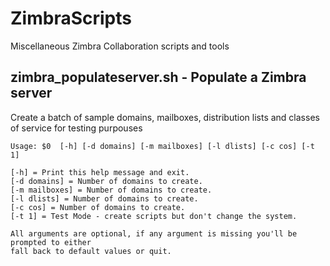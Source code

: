 # ZimbraScripts
Miscellaneous Zimbra Collaboration scripts and tools

## zimbra_populateserver.sh - Populate a Zimbra server
Create a batch of sample domains, mailboxes, distribution lists and classes of service for testing purpouses
```
Usage: $0  [-h] [-d domains] [-m mailboxes] [-l dlists] [-c cos] [-t 1]

[-h] = Print this help message and exit.
[-d domains] = Number of domains to create.
[-m mailboxes] = Number of domains to create.
[-l dlists] = Number of domains to create.
[-c cos] = Number of domains to create.
[-t 1] = Test Mode - create scripts but don't change the system.

All arguments are optional, if any argument is missing you'll be prompted to either 
fall back to default values or quit.

```
